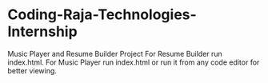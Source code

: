 # Coding-Raja-Technologies-Internship
Music Player and Resume Builder Project
For Resume Builder run index.html.
For Music Player run index.html or run it from any code editor for better viewing.
